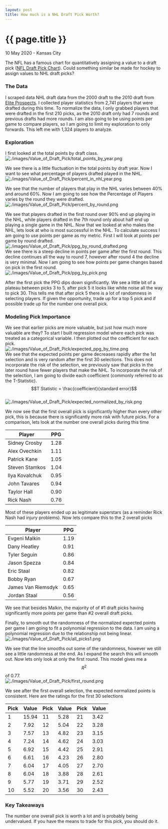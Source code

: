 ```yaml
---
layout: post
title: How much is a NHL Draft Pick Worth?
---
```


{{ page.title }}
================

<p class="meta">10 May 2020 - Kansas City</p> 

The NFL has a famous chart for quantitatively assigning a value to a draft pick ([NFL Draft Pick Chart](https://www.pro-football-reference.com/draft/draft_trade_value.htm)).  Could something similar be made for hockey to assign values to NHL draft picks? 

### The Data
I scraped data NHL draft data from the 2000 draft to the 2010 draft from [Elite Prospects](https://www.eliteprospects.com/).  I collected player statistics from 2,741 players that were drafted during this time.  To normalize the data, I only grabbed players that were drafted in the first 210 picks, as the 2010 draft only had 7 rounds and previous drafts had more rounds.  I am also going to be using points per game to compare players, so I am going to limit my exploration to only forwards.  This left me with 1,324 players to analyze.   

### Exploration 

I first looked at the total points by draft class.<br>
![./images/Value_of_Draft_Pick/total_points_by_year.png](https://raw.githubusercontent.com/sik-flow/sik-flow.github.io/master/_posts/Images/Value_of_Draft_Pick/total_points_by_year.png)

We see there is a little fluctuation in the total points by draft year.  Now I want to see what percentage of players drafted played in the NHL.<br>
![./images/Value_of_Draft_Pick/percent_in_nhl_year.png](https://raw.githubusercontent.com/sik-flow/sik-flow.github.io/master/_posts/Images/Value_of_Draft_Pick/percent_in_nhl_year.png)

We see that the number of players that play in the NHL varies between 40% and around 60%.  Now I am going to see how the Percentage of Players varies by the round they were drafted.<br>
![./images/Value_of_Draft_Pick/percent_by_round.png](https://raw.githubusercontent.com/sik-flow/sik-flow.github.io/master/_posts/Images/Value_of_Draft_Pick/percent_by_round.png)

We see that players drafted in the first round over 90% end up playing in the NHL, while players drafted in the 7th round only about half end up playing a single game in the NHL.  Now that we looked at who makes the NHL, lets look at who is most successful in the NHL.  To calculate success I am going to use points per game as my metric.  First I will look at points per game by round drafted.<br>
![./images/Value_of_Draft_Pick/ppg_by_round_drafted.png](https://raw.githubusercontent.com/sik-flow/sik-flow.github.io/master/_posts/Images/Value_of_Draft_Pick/ppg_by_round_drafted.png)<br>
We see there is a steep decline in points per game after the first round.  This decline continues all the way to round 7, however after round 4 the decline is very minimal.  Now I am going to see how points per game changes based on pick in the first round.<br>
![./images/Value_of_Draft_Pick/ppg_by_pick.png](https://raw.githubusercontent.com/sik-flow/sik-flow.github.io/master/_posts/Images/Value_of_Draft_Pick/ppg_by_pick.png)<br>

After the first pick the PPG dips down significantly.  We see a little bit of a plateau between picks 3 to 5, after pick 5 it looks like white noise all the way to pick 30.  This tells me that after pick 5 there is a lot of randomness in selecting players.  If given the opportunity, trade up for a top 5 pick and if possible trade up for the number one overall pick.  

### Modeling Pick Importance 

We see that earlier picks are more valuable, but just how much more valuable are they? To start I built regression model where each pick was treated as a categorical variable.  I then plotted out the coefficient for each pick.<br>
![./images/Value_of_Draft_Pick/expected_ppg_by_time.png](https://raw.githubusercontent.com/sik-flow/sik-flow.github.io/master/_posts/Images/Value_of_Draft_Pick/expected_ppg_by_pick.png)<br>
We see that the expected points per game decreases rapidly after the 1st selection and is very random after the first 30 selections. This does not incorporate the risk of the selection, we previously saw that picks in the later round have fewer players that make the NHL.  To incorporate the risk of the selection, I am going to divide each coefficient (commonly referred to as the T-Statistic).<br> 
$$T Statistic = \frac{coefficient}{standard error}$$<br>
![./images/Value_of_Draft_Pick/expected_normalized_by_risk.png](https://raw.githubusercontent.com/sik-flow/sik-flow.github.io/master/_posts/Images/Value_of_Draft_Pick/expected_normalized_by_risk.png)

We now see that the first overall pick is significantly higher than every other pick, this is because there is significantly more risk with future picks.  For a comparison, lets look at the number one overall picks during this time<br>

| Player         | PPG  |
|----------------|------|
| Sidney Crosby  | 1.28 |
| Alex Ovechkin  | 1.11 |
| Patrick Kane   | 1.05 |
| Steven Stamkos | 1.04 |
| Ilya Kovalchuk | 0.95 |
| John Tavares   | 0.94 |
| Taylor Hall    | 0.90 |
| Rick Nash      | 0.76 |

Most of these players ended up as legitimate superstars (as a reminder Rick Nash had injury problems).  Now lets compare this to the 2 overall picks<br>

| Player             | PPG  |
|--------------------|------|
| Evgeni Malkin      | 1.19 |
| Dany Heatley       | 0.91 |
| Tyler Seguin       | 0.86 |
| Jason Spezza       | 0.84 |
| Eric Staal         | 0.82 |
| Bobby Ryan         | 0.67 |
| James Van Riemsdyk | 0.65 |
| Jordan Staal       | 0.56 |

We see that besides Malkin, the majority of of #1 draft picks having significantly more points per game than #2 overall draft picks. 

Finally, to smooth out the randomness of the normalized expected points per game I am going to fit a polynomial regression to the data.  I am using a polynomial regression due to the relationship not being linear.<br>
![./images/Value_of_Draft_Pick/all_picks1.png](https://raw.githubusercontent.com/sik-flow/sik-flow.github.io/master/_posts/Images/Value_of_Draft_Pick/all_picks1.png)

We see that the line smooths out some of the randomness, however we still see a little randomness at the end.  As I expand the search this will smooth out.  Now lets only look at only the first round.  This model gives me a $$R^2$$ of 0.77.<br>
![./images/Value_of_Draft_Pick/first_round.png](https://raw.githubusercontent.com/sik-flow/sik-flow.github.io/master/_posts/Images/Value_of_Draft_Pick/first_round.png)

We see after the first overall selection, the expected normalized points is consistent.  Here are the ratings for the first 30 selections<br>

| Pick | Value | Pick | Value | Pick | Value |
|------|-------|------|-------|------|-------|
| 1    | 15.94 | 11   | 5.28  | 21   | 3.42  |
| 2    | 7.92  | 12   | 5.04  | 22   | 3.28  |
| 3    | 7.57  | 13   | 4.82  | 23   | 3.15  |
| 4    | 7.24  | 14   | 4.62  | 24   | 3.03  |
| 5    | 6.92  | 15   | 4.42  | 25   | 2.91  |
| 6    | 6.61  | 16   | 4.23  | 26   | 2.80  |
| 7    | 6.04  | 17   | 4.05  | 27   | 2.70  |
| 8    | 6.04  | 18   | 3.88  | 28   | 2.61  |
| 9    | 5.77  | 19   | 3.71  | 29   | 2.52  |
| 10   | 5.52  | 20   | 3.56  | 30   | 2.43  |

### Key Takeaways

The number one overall pick is worth a lot and is probably being undervalued.  If you have the means to trade for this pick, you should do it.  
